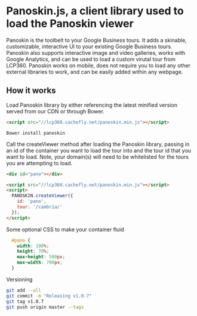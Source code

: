 # Panoskin.js, a client library used to load the Panoskin viewer
Panoskin is the toolbelt to your Google Business tours. It adds a skinable, customizable, interactive UI to your existing Google Business tours. Panoskin also supports interactive image and video galleries, works with Google Analytics, and can be used to load a custom virutal tour from LCP360. Panoskin works on mobile, does not require you to load any other external libraries to work, and can be easily added within any webpage.

## How it works
Load Panoskin library by either referencing the latest minified version served from our CDN or through Bower.

```html
<script src="//lcp360.cachefly.net/panoskin.min.js"></script>
```

`Bower install panoskin`

Call the createViewer method after loading the Panoskin library, passing in an id of the container you want to load the tour into and the tour id that you want to load. Note, your domain(s) will need to be whitelisted for the tours you are attempting to load.

```html
<div id="pano"></div>

<script src="//lcp360.cachefly.net/panoskin.min.js"></script>
<script>
  PANOSKIN.createViewer({
    id: 'pano',
    tour: '/cambria/'
  });
</script>
```

Some optional CSS to make your container fluid

```css
  #pano {
    width: 100%;
    height: 70%;
    max-height: 500px;
    max-width: 700px;
  }
```
Versioning
```bash
git add --all
git commit -m "Releasing v1.0.7"
git tag v1.0.7
git push origin master --tags
```
